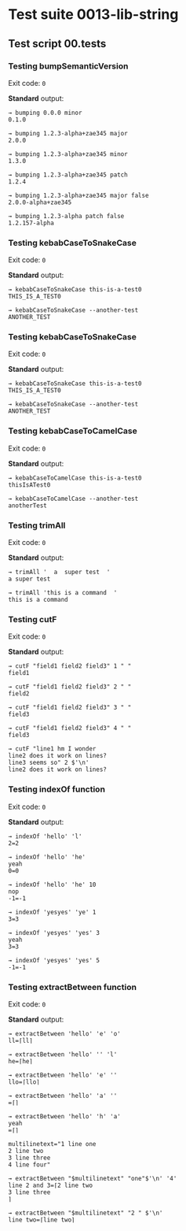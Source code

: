 # Test suite 0013-lib-string

## Test script 00.tests

### Testing bumpSemanticVersion

Exit code: `0`

**Standard** output:

```plaintext
→ bumping 0.0.0 minor
0.1.0

→ bumping 1.2.3-alpha+zae345 major
2.0.0

→ bumping 1.2.3-alpha+zae345 minor
1.3.0

→ bumping 1.2.3-alpha+zae345 patch
1.2.4

→ bumping 1.2.3-alpha+zae345 major false
2.0.0-alpha+zae345

→ bumping 1.2.3-alpha patch false
1.2.157-alpha
```

### Testing kebabCaseToSnakeCase

Exit code: `0`

**Standard** output:

```plaintext
→ kebabCaseToSnakeCase this-is-a-test0
THIS_IS_A_TEST0

→ kebabCaseToSnakeCase --another-test
ANOTHER_TEST
```

### Testing kebabCaseToSnakeCase

Exit code: `0`

**Standard** output:

```plaintext
→ kebabCaseToSnakeCase this-is-a-test0
THIS_IS_A_TEST0

→ kebabCaseToSnakeCase --another-test
ANOTHER_TEST
```

### Testing kebabCaseToCamelCase

Exit code: `0`

**Standard** output:

```plaintext
→ kebabCaseToCamelCase this-is-a-test0
thisIsATest0

→ kebabCaseToCamelCase --another-test
anotherTest
```

### Testing trimAll

Exit code: `0`

**Standard** output:

```plaintext
→ trimAll '  a  super test  '
a super test

→ trimAll 'this is a command  '
this is a command
```

### Testing cutF

Exit code: `0`

**Standard** output:

```plaintext
→ cutF "field1 field2 field3" 1 " "
field1

→ cutF "field1 field2 field3" 2 " "
field2

→ cutF "field1 field2 field3" 3 " "
field3

→ cutF "field1 field2 field3" 4 " "
field3

→ cutF "line1 hm I wonder
line2 does it work on lines?
line3 seems so" 2 $'\n'
line2 does it work on lines?
```

### Testing indexOf function

Exit code: `0`

**Standard** output:

```plaintext
→ indexOf 'hello' 'l'
2=2

→ indexOf 'hello' 'he'
yeah
0=0

→ indexOf 'hello' 'he' 10
nop
-1=-1

→ indexOf 'yesyes' 'ye' 1
3=3

→ indexOf 'yesyes' 'yes' 3
yeah
3=3

→ indexOf 'yesyes' 'yes' 5
-1=-1

```

### Testing extractBetween function

Exit code: `0`

**Standard** output:

```plaintext
→ extractBetween 'hello' 'e' 'o'
ll=⌈ll⌉

→ extractBetween 'hello' '' 'l'
he=⌈he⌉

→ extractBetween 'hello' 'e' ''
llo=⌈llo⌉

→ extractBetween 'hello' 'a' ''
=⌈⌉

→ extractBetween 'hello' 'h' 'a'
yeah
=⌈⌉

multilinetext="1 line one
2 line two
3 line three
4 line four"

→ extractBetween "$multilinetext" "one"$'\n' '4'
line 2 and 3=⌈2 line two
3 line three
⌉

→ extractBetween "$multilinetext" "2 " $'\n'
line two=⌈line two⌉
```

